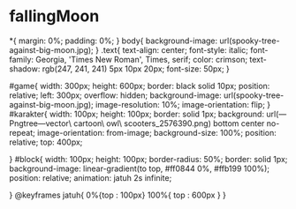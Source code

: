 # fallingMoon
*{
    margin: 0%;
    padding: 0%;
}
body{
    background-image: url(spooky-tree-against-big-moon.jpg);
}
.text{
    text-align: center;
    font-style: italic;
    font-family: Georgia, 'Times New Roman', Times, serif;
    color: crimson;
    text-shadow: rgb(247, 241, 241) 5px 10px 20px;
    font-size: 50px;
}

#game{
    width: 300px;
    height: 600px;
    border: black solid 10px;
    position: relative;
    left: 300px;
    overflow: hidden;
    background-image: url(spooky-tree-against-big-moon.jpg);
    image-resolution: 10%;
    image-orientation: flip;
}
#karakter{
    width: 100px;
    height: 100px;
    border: solid 1px;
    background: url(—Pngtree—vector\ cartoon\ owl\ scooters_2576390.png) bottom center no-repeat;
    image-orientation: from-image;
    background-size: 100%;
    position: relative;
    top: 400px;

}
#block{
    width: 100px;
    height: 100px;
    border-radius: 50%;
    border: solid 1px;
    background-image: linear-gradient(to top, #ff0844 0%, #ffb199 100%);
    position: relative;
    animation: jatuh 2s infinite;

}
@keyframes jatuh{
    0%{top : 100px}
    100%{ top : 600px }
}
